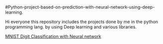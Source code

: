 #Python-project-based-on-prediction-with-neural-network-using-deep-learning.

Hi everyone this repository includes the projects done by me in the python programming lang. by using Deep learning and various libraries. 

[MNIST Digit Classification with Neural network](https://colab.research.google.com/drive/1ytXK0R8v5gCeO1qS0UTleQjX7H6foc-D)
